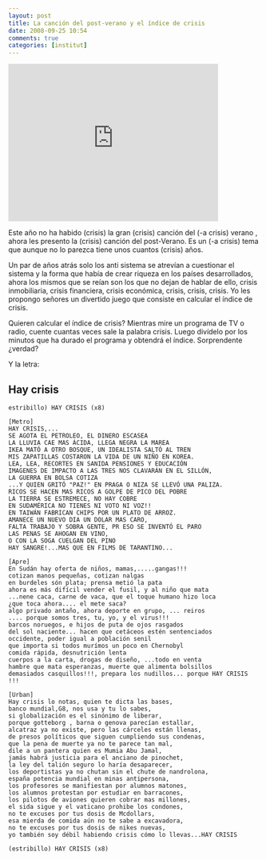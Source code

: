 ```yaml
---
layout: post
title: La canción del post-verano y el índice de crisis
date: 2008-09-25 10:54
comments: true
categories: [institut]
---
```

<iframe width="420" height="315" src="https://www.youtube.com/embed/YfuwG79HFP0" frameborder="0" allowfullscreen></iframe>

Este año  no ha habido (crisis) la gran (crisis) canción del (-a crisis) verano , ahora les presento la (crisis) canción del post-Verano. Es un (-a crisis)  tema que aunque no lo parezca tiene unos cuantos (crisis) años.

Un par de años atrás solo los anti sistema se atrevían a cuestionar el sistema y la forma que había de crear riqueza en los países desarrollados, ahora los mismos que se reían son los que no dejan de hablar de ello, crisis inmobiliaria, crisis financiera, crisis económica, crisis, crisis, crisis. Yo les propongo señores un divertido juego que consiste en calcular el índice de crisis.

Quieren calcular el índice de crisis?  Mientras mire un programa de TV o radio, cuente cuantas veces sale la palabra crisis. Luego divídelo por los minutos que ha durado el programa y obtendrá el índice. Sorprendente ¿verdad?

Y la letra:
## Hay crisis
	estribillo) HAY CRISIS (x8)

	[Metro]
	HAY CRISIS,...
	SE AGOTA EL PETROLEO, EL DINERO ESCASEA
	LA LLUVIA CAE MAS ÁCIDA, LLEGA NEGRA LA MAREA
	IKEA MATÓ A OTRO BOSQUE, UN IDEALISTA SALTÓ AL TREN
	MIS ZAPATILLAS COSTARON LA VIDA DE UN NIÑO EN KOREA.
	LEA, LEA, RECORTES EN SANIDA PENSIONES Y EDUCACIÓN
	IMAGENES DE IMPACTO A LAS TRES NOS CLAVARÁN EN EL SILLÓN,
	LA GUERRA EN BOLSA COTIZA
	...Y QUIEN GRITÓ "PAZ!" EN PRAGA O NIZA SE LLEVÓ UNA PALIZA.
	RICOS SE HACEN MAS RICOS A GOLPE DE PICO DEL POBRE
	LA TIERRA SE ESTREMECE, NO HAY COBRE
	EN SUDAMÉRICA NO TIENES NI VOTO NI VOZ!!
	EN TAIWÁN FABRICAN CHIPS POR UN PLATO DE ARROZ.
	AMANECE UN NUEVO DIA UN DOLAR MAS CARO,
	FALTA TRABAJO Y SOBRA GENTE, PR ESO SE INVENTÓ EL PARO
	LAS PENAS SE AHOGAN EN VINO,
	O CON LA SOGA CUELGAN DEL PINO
	HAY SANGRE!...MAS QUE EN FILMS DE TARANTINO...

	[Apre]
	En Sudán hay oferta de niños, mamas,.....gangas!!!
	cotizan manos pequeñas, cotizan nalgas
	en burdeles són plata; prensa metió la pata
	ahora es más difícil vender el fusil, y al niño que mata
	...nene caca, carne de vaca, que el toque humano hizo loca
	¿que toca ahora.... el mete saca?
	algo privado antaño, ahora deporte en grupo, ... reiros
	.... porque somos tres, tu, yo, y el virus!!!
	barcos noruegos, e hijos de puta de ojos rasgados
	del sol naciente... hacen que cetáceos estén sentenciados
	occidente, poder igual a población senil
	que importa si todos murímos un poco en Chernobyl
	comida rápida, desnutrición lenta
	cuerpos a la carta, drogas de diseño, ...todo en venta
	hambre que mata esperanzas, muerte que alimenta bolsillos
	demasiados casquillos!!!, prepara los nudillos... porque HAY CRISIS !!!

	[Urban]
	Hay crisis lo notas, quien te dicta las bases,
	banco mundial,G8, nos usa y tu lo sabes,
	si globalización es el sinónimo de liberar,
	porque gotteborg , barna o genova parecían estallar,
	alcatraz ya no existe, pero las cárceles están llenas,
	de presos políticos que siguen cumpliendo sus condenas,
	que la pena de muerte ya no te parece tan mal,
	dile a un pantera quien es Mumia Abu Jamal,
	jamás habrá justicia para el anciano de pinochet,
	la ley del talión seguro lo haría desaparecer,
	los deportistas ya no chutan sin el chute de nandrolona,
	españa potencia mundial en minas antipersona,
	los profesores se manifiestan por alumnos matones,
	los alumnos protestan por estudiar en barracones,
	los pilotos de aviones quieren cobrar mas millones,
	el sida sigue y el vaticano prohibe los condones,
	no te excuses por tus dosis de Mcdollars,
	esa mierda de comida aún no te sabe a excavadora,
	no te excuses por tus dosis de nikes nuevas,
	yo también soy débil habiendo crisis cómo lo llevas...HAY CRISIS

	(estribillo) HAY CRISIS (x8)
